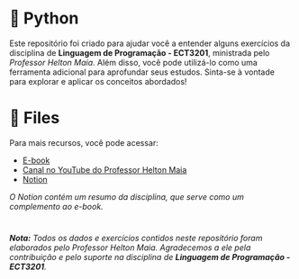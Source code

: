 # 🐍 Python 
Este repositório foi criado para ajudar você a entender alguns exercícios da disciplina de **Linguagem de Programação - ECT3201**, ministrada pelo *Professor Helton Maia*. Além disso, você pode utilizá-lo como uma ferramenta adicional para aprofundar seus estudos. Sinta-se à vontade para explorar e aplicar os conceitos abordados!
# 🔗 Files
Para mais recursos, você pode acessar: 
- [E-book](https://heltonmaia.com/pythonbook/intro.html) 
- [Canal no YouTube do Professor Helton Maia](https://www.youtube.com/@profheltonmaia)
- [Notion](https://misty-manuscript-c49.notion.site/Linguagem-de-Programa-o-fffec78b499c81c08c88d1e6fd35bb09)
  
*O Notion contém um resumo da disciplina, que serve como um complemento ao e-book.*
#
***Nota:** Todos os dados e exercícios contidos neste repositório foram elaborados pelo Professor Helton Maia. Agradecemos a ele pela contribuição e pelo suporte na disciplina de **Linguagem de Programação - ECT3201**.*
